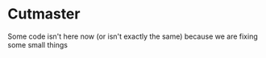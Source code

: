 # Cutmaster

Some code isn't here now (or isn't exactly the same) because we are fixing some small things
